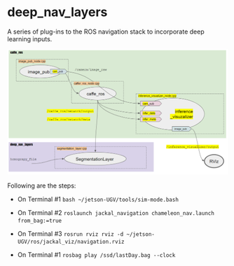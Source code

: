 # deep_nav_layers
A series of plug-ins to the ROS navigation stack to incorporate deep learning inputs.

![ROS Pipeline for deep_nav_layers](https://github.com/NVIDIA-AI-IOT/deep_nav_layers/blob/master/images/nodes.png?raw=true)


Following are the steps:

- On Terminal #1
  ```bash ~/jetson-UGV/tools/sim-mode.bash```

- On Terminal #2
```roslaunch jackal_navigation chameleon_nav.launch from_bag:=true```

- On Terminal #3
  ```rosrun rviz rviz -d ~/jetson-UGV/ros/jackal_viz/navigation.rviz```

- On Terminal #1
```rosbag play /ssd/lastDay.bag --clock```
